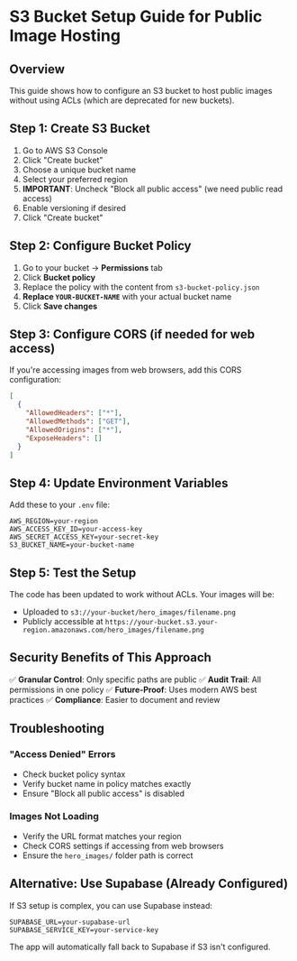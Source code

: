 # S3 Bucket Setup Guide for Public Image Hosting

## Overview
This guide shows how to configure an S3 bucket to host public images without using ACLs (which are deprecated for new buckets).

## Step 1: Create S3 Bucket

1. Go to AWS S3 Console
2. Click "Create bucket"
3. Choose a unique bucket name
4. Select your preferred region
5. **IMPORTANT**: Uncheck "Block all public access" (we need public read access)
6. Enable versioning if desired
7. Click "Create bucket"

## Step 2: Configure Bucket Policy

1. Go to your bucket → **Permissions** tab
2. Click **Bucket policy**
3. Replace the policy with the content from `s3-bucket-policy.json`
4. **Replace `YOUR-BUCKET-NAME`** with your actual bucket name
5. Click **Save changes**

## Step 3: Configure CORS (if needed for web access)

If you're accessing images from web browsers, add this CORS configuration:

```json
[
  {
    "AllowedHeaders": ["*"],
    "AllowedMethods": ["GET"],
    "AllowedOrigins": ["*"],
    "ExposeHeaders": []
  }
]
```

## Step 4: Update Environment Variables

Add these to your `.env` file:

```env
AWS_REGION=your-region
AWS_ACCESS_KEY_ID=your-access-key
AWS_SECRET_ACCESS_KEY=your-secret-key
S3_BUCKET_NAME=your-bucket-name
```

## Step 5: Test the Setup

The code has been updated to work without ACLs. Your images will be:
- Uploaded to `s3://your-bucket/hero_images/filename.png`
- Publicly accessible at `https://your-bucket.s3.your-region.amazonaws.com/hero_images/filename.png`

## Security Benefits of This Approach

✅ **Granular Control**: Only specific paths are public
✅ **Audit Trail**: All permissions in one policy
✅ **Future-Proof**: Uses modern AWS best practices
✅ **Compliance**: Easier to document and review

## Troubleshooting

### "Access Denied" Errors
- Check bucket policy syntax
- Verify bucket name in policy matches exactly
- Ensure "Block all public access" is disabled

### Images Not Loading
- Verify the URL format matches your region
- Check CORS settings if accessing from web browsers
- Ensure the `hero_images/` folder path is correct

## Alternative: Use Supabase (Already Configured)

If S3 setup is complex, you can use Supabase instead:

```env
SUPABASE_URL=your-supabase-url
SUPABASE_SERVICE_KEY=your-service-key
```

The app will automatically fall back to Supabase if S3 isn't configured. 